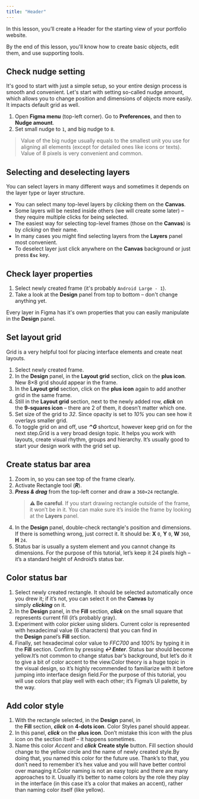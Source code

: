 ```yaml
---
title: "Header"
---
```


In this lesson, you’ll create a Header for the starting view of your portfolio website.

By the end of this lesson, you'll know how to create basic objects, edit them, and use supporting tools.

## Check nudge setting
It's good to start with just a simple setup, so your entire design process is smooth and convenient. Let's start with setting so-called nudge amount, which allows you to change position and dimensions of objects more easily. It impacts default grid as well.

1. Open **Figma menu** (top-left corner). Go to **Preferences**, and then to **Nudge amount**.
2. Set small nudge to `1`, and big nudge to `8`.

> Value of the big nudge usually equals to the smallest unit you use for aligning all elements (except for detailed ones like icons or texts). Value of 8 pixels is very convenient and common.

## Selecting and deselecting layers

You can select layers in many different ways and sometimes it depends on the layer type or layer structure.

- You can select many top-level layers by *clicking* them on the **Canvas**.
- Some layers will be nested inside others (we will create some later) – they require multiple clicks for being selected.
- The easiest way for selecting top-level frames (those on the **Canvas**) is by *clicking* on their name.
- In many cases you might find selecting layers from the **Layers** panel most convenient.
- To deselect layer just click anywhere on the **Canvas** background or just press **`Esc`** key.

## Check layer properties

1. Select newly created frame (it's probably `Android Large - 1`).
2. Take a look at the **Design** panel from top to bottom – don't change anything yet.

Every layer in Figma has it's own properties that you can easily manipulate in the **Design** panel.

<!-- - Top section is dedicated for controlling layer's geometry like position and dimensions.
- Below you have **Auto layout** section – it's empty for now, but we will cover it later in this guide.
- Below you can see empty **Layout grid** section – we will use it in this lesson.
- Then there's a **Layer** section responsible for visibility of the selected layer.
- **Fill** and **Stroke** sections control color and style of these two parameters.
- **Effects** section allows to add effects like shadow or blur to the layers.
- **Export** options are useful for creating specific assets (files) from Figma's layers. -->

## Set layout grid

Grid is a very helpful tool for placing interface elements and create neat layouts.

1. Select newly created frame.
2. In the **Design** panel, in the **Layout grid** section, click on the **plus icon**. New 8×8 grid should appear in the frame.
3. In the **Layout grid** section, click on the **plus icon** again to add another grid in the same frame.
4. Still in the **Layout grid** section, next to the newly added row, **_click_** on the **9‑squares icon** – there are 2 of them, it doesn’t matter which one.
5. Set size of the grid to *32*. Since opacity is set to *10%* you can see how it overlays smaller grid.
6. To toggle grid on and off, use **_⌃G_** shortcut, however keep grid on for the next step.Grid is a very broad design topic. It helps you work with layouts, create visual rhythm, groups and hierarchy. It’s usually good to start your design work with the grid set up.

## Create status bar area

1. Zoom in, so you can see top of the frame clearly.
2. Activate Rectangle tool (**_R_**).
3. **_Press & drag_** from the top-left corner and draw a `360×24` rectangle.
   > **⚠︎ Be careful**. If you start drawing rectangle outside of the frame, it won’t be in it. You can make sure it’s inside the frame by looking at the **Layers** panel.
4. In the **Design** panel, double-check rectangle's position and dimensions. If there is something wrong, just correct it. It should be: **X** `0`, **Y** `0`, **W** `360`, **H** `24`.
5. Status bar is usually a system element and you cannot change its dimensions. For the purpose of this tutorial, let’s keep it 24 pixels high – it’s a standard height of Android’s status bar.

## Color status bar

1. Select newly created rectangle. It should be selected automatically once you drew it; if it’s not, you can select it on the **Canvas** by simply **_clicking_** on it.
2. In the **Design** panel, in the **Fill** section, **_click_** on the small square that represents current fill (it’s probably gray).
3. Experiment with color picker using sliders. Current color is represented with hexadecimal value (6 characters) that you can find in the **Design** panel’s **Fill** section.
4. Finally, set hexadecimal color value to *FFC700* and *100%* by typing it in the **Fill** section. Confirm by pressing **_↩︎ Enter_**. Status bar should become yellow.It’s not common to change status bar’s background, but let’s do it to give a bit of color accent to the view.Color theory is a huge topic in the visual design, so it’s highly recommended to familiarize with it before jumping into interface design field.For the purpose of this tutorial, you will use colors that play well with each other; it’s Figma’s UI palette, by the way.

## Add color style

1. With the rectangle selected, in the **Design** panel, in the **Fill** section, **_click_** on **4‑dots icon**. Color Styles panel should appear.
2. In this panel, **_click_** on the **plus icon**. Don’t mistake this icon with the plus icon on the section itself – it happens sometimes.
3. Name this color *Accent* and **_click_** **Create style** button. Fill section should change to the yellow circle and the name of newly created style.By doing that, you named this color for the future use. Thank’s to that, you don’t need to remember it’s hex value and you will have better control over managing it.Color naming is not an easy topic and there are many approaches to it. Usually it’s better to name colors by the role they play in the interface (in this case it’s a color that makes an accent), rather than naming color itself (like yellow).
